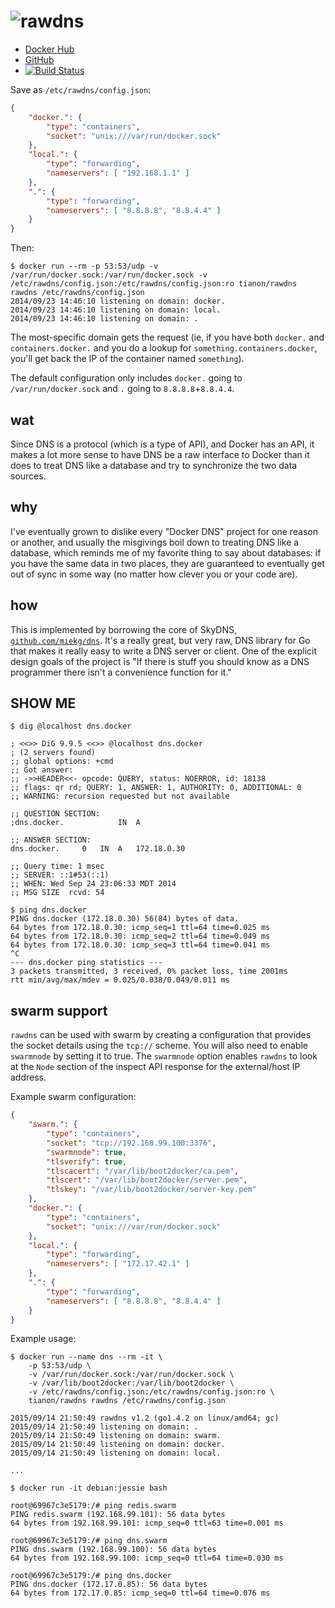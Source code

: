 # ![rawdns](https://raw.githubusercontent.com/tianon/rawdns/master/logo-black.png)

- [Docker Hub](https://index.docker.io/u/tianon/rawdns/)
- [GitHub](https://github.com/tianon/rawdns)
- [![Build Status](https://travis-ci.org/tianon/rawdns.svg)](https://travis-ci.org/tianon/rawdns)

Save as `/etc/rawdns/config.json`:

```json
{
	"docker.": {
		"type": "containers",
		"socket": "unix:///var/run/docker.sock"
	},
	"local.": {
		"type": "forwarding",
		"nameservers": [ "192.168.1.1" ]
	},
	".": {
		"type": "forwarding",
		"nameservers": [ "8.8.8.8", "8.8.4.4" ]
	}
}
```

Then:

```console
$ docker run --rm -p 53:53/udp -v /var/run/docker.sock:/var/run/docker.sock -v /etc/rawdns/config.json:/etc/rawdns/config.json:ro tianon/rawdns rawdns /etc/rawdns/config.json
2014/09/23 14:46:10 listening on domain: docker.
2014/09/23 14:46:10 listening on domain: local.
2014/09/23 14:46:10 listening on domain: .
```

The most-specific domain gets the request (ie, if you have both `docker.` and `containers.docker.` and you do a lookup for `something.containers.docker`, you'll get back the IP of the container named `something`).

The default configuration only includes `docker.` going to `/var/run/docker.sock` and `.` going to `8.8.8.8`+`8.8.4.4`.

## wat

Since DNS is a protocol (which is a type of API), and Docker has an API, it makes a lot more sense to have DNS be a raw interface to Docker than it does to treat DNS like a database and try to synchronize the two data sources.

## why

I've eventually grown to dislike every "Docker DNS" project for one reason or another, and usually the misgivings boil down to treating DNS like a database, which reminds me of my favorite thing to say about databases: if you have the same data in two places, they are guaranteed to eventually get out of sync in some way (no matter how clever you or your code are).

## how

This is implemented by borrowing the core of SkyDNS, [`github.com/miekg/dns`](https://github.com/miekg/dns).  It's a really great, but very raw, DNS library for Go that makes it really easy to write a DNS server or client.  One of the explicit design goals of the project is "If there is stuff you should know as a DNS programmer there isn't a convenience function for it."

## SHOW ME

```console
$ dig @localhost dns.docker

; <<>> DiG 9.9.5 <<>> @localhost dns.docker
; (2 servers found)
;; global options: +cmd
;; Got answer:
;; ->>HEADER<<- opcode: QUERY, status: NOERROR, id: 18138
;; flags: qr rd; QUERY: 1, ANSWER: 1, AUTHORITY: 0, ADDITIONAL: 0
;; WARNING: recursion requested but not available

;; QUESTION SECTION:
;dns.docker.			IN	A

;; ANSWER SECTION:
dns.docker.		0	IN	A	172.18.0.30

;; Query time: 1 msec
;; SERVER: ::1#53(::1)
;; WHEN: Wed Sep 24 23:06:33 MDT 2014
;; MSG SIZE  rcvd: 54

$ ping dns.docker
PING dns.docker (172.18.0.30) 56(84) bytes of data.
64 bytes from 172.18.0.30: icmp_seq=1 ttl=64 time=0.025 ms
64 bytes from 172.18.0.30: icmp_seq=2 ttl=64 time=0.049 ms
64 bytes from 172.18.0.30: icmp_seq=3 ttl=64 time=0.041 ms
^C
--- dns.docker ping statistics ---
3 packets transmitted, 3 received, 0% packet loss, time 2001ms
rtt min/avg/max/mdev = 0.025/0.038/0.049/0.011 ms
```

## swarm support

`rawdns` can be used with swarm by creating a configuration that provides the socket details using the `tcp://` scheme.  You will also need to enable `swarmnode` by setting it to true.  The `swarmnode` option enables `rawdns` to look at the `Node` section of the inspect API response for the external/host IP address.

Example swarm configuration:

```json
{
    "swarm.": {
        "type": "containers",
        "socket": "tcp://192.168.99.100:3376",
        "swarmnode": true,
        "tlsverify": true,
        "tlscacert": "/var/lib/boot2docker/ca.pem",
        "tlscert": "/var/lib/boot2docker/server.pem",
        "tlskey": "/var/lib/boot2docker/server-key.pem"
    },
    "docker.": {
        "type": "containers",
        "socket": "unix:///var/run/docker.sock"
    },
    "local.": {
        "type": "forwarding",
        "nameservers": [ "172.17.42.1" ]
    },
    ".": {
        "type": "forwarding",
        "nameservers": [ "8.8.8.8", "8.8.4.4" ]
    }
}
```

Example usage:

```shell
$ docker run --name dns --rm -it \
    -p 53:53/udp \
    -v /var/run/docker.sock:/var/run/docker.sock \
    -v /var/lib/boot2docker:/var/lib/boot2docker \
    -v /etc/rawdns/config.json:/etc/rawdns/config.json:ro \
    tianon/rawdns rawdns /etc/rawdns/config.json

2015/09/14 21:50:49 rawdns v1.2 (go1.4.2 on linux/amd64; gc)
2015/09/14 21:50:49 listening on domain: .
2015/09/14 21:50:49 listening on domain: swarm.
2015/09/14 21:50:49 listening on domain: docker.
2015/09/14 21:50:49 listening on domain: local.

...

$ docker run -it debian:jessie bash

root@69967c3e5179:/# ping redis.swarm
PING redis.swarm (192.168.99.101): 56 data bytes
64 bytes from 192.168.99.101: icmp_seq=0 ttl=63 time=0.001 ms

root@69967c3e5179:/# ping dns.swarm
PING dns.swarm (192.168.99.100): 56 data bytes
64 bytes from 192.168.99.100: icmp_seq=0 ttl=64 time=0.030 ms

root@69967c3e5179:/# ping dns.docker
PING dns.docker (172.17.0.85): 56 data bytes
64 bytes from 172.17.0.85: icmp_seq=0 ttl=64 time=0.076 ms
```
